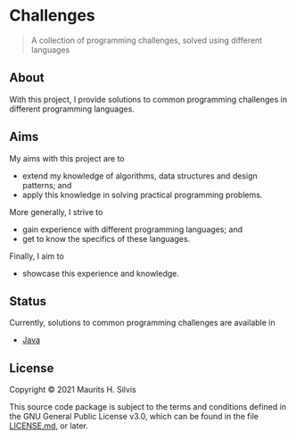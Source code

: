 # Challenges

> A collection of programming challenges, solved using different languages

## About

With this project, I provide solutions to common programming challenges in different programming languages.

## Aims

My aims with this project are to

* extend my knowledge of algorithms, data structures and design patterns; and
* apply this knowledge in solving practical programming problems.

More generally, I strive to

* gain experience with different programming languages; and
* get to know the specifics of these languages.
  
Finally, I aim to

* showcase this experience and knowledge.

## Status

Currently, solutions to common programming challenges are available in

* [Java](java)

## License

Copyright © 2021 Maurits H. Silvis

This source code package is subject to the terms and conditions defined in the GNU General Public License v3.0, which can be found in the file [LICENSE.md](LICENSE.md), or later.
